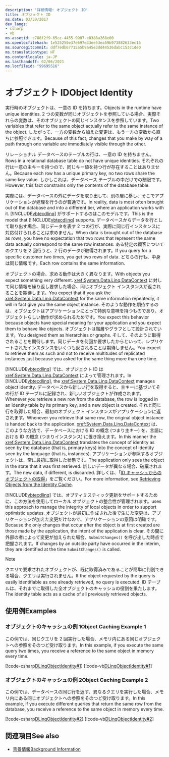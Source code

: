 ```yaml
---
description: '詳細情報: オブジェクト ID'
title: オブジェクト ID
ms.date: 03/30/2017
dev_langs:
- csharp
- vb
ms.assetid: c788f2f9-65cc-4455-9907-e8388a268e00
ms.openlocfilehash: 1e525250e37e697e33ee53ea59b973882633ec15
ms.sourcegitcommit: ddf7edb67715a5b9a45e3dd44536dabc153c1de0
ms.translationtype: HT
ms.contentlocale: ja-JP
ms.lasthandoff: 02/06/2021
ms.locfileid: "99695516"
---
```

# <a name="object-identity"></a><span data-ttu-id="7ad69-103">オブジェクト ID</span><span class="sxs-lookup"><span data-stu-id="7ad69-103">Object Identity</span></span>

<span data-ttu-id="7ad69-104">実行時のオブジェクトは、一意の ID を持ちます。</span><span class="sxs-lookup"><span data-stu-id="7ad69-104">Objects in the runtime have unique identities.</span></span> <span data-ttu-id="7ad69-105">2 つの変数が同じオブジェクトを参照している場合、実際それらの変数は、そのオブジェクトの同じインスタンスを参照しています。</span><span class="sxs-lookup"><span data-stu-id="7ad69-105">Two variables that refer to the same object actually refer to the same instance of the object.</span></span> <span data-ttu-id="7ad69-106">したがって、一方の変数から加えた変更は、もう一方の変数から直ちに参照できます。</span><span class="sxs-lookup"><span data-stu-id="7ad69-106">Because of this fact, changes that you make by way of a path through one variable are immediately visible through the other.</span></span>  
  
 <span data-ttu-id="7ad69-107">リレーショナル データベースのテーブルの行は、一意の ID を持ちません。</span><span class="sxs-lookup"><span data-stu-id="7ad69-107">Rows in a relational database table do not have unique identities.</span></span> <span data-ttu-id="7ad69-108">それぞれの行は一意の主キーを持つので、同じキー値を持つ行が存在することはありません。</span><span class="sxs-lookup"><span data-stu-id="7ad69-108">Because each row has a unique primary key, no two rows share the same key value.</span></span> <span data-ttu-id="7ad69-109">しかしこれは、データベース テーブルの中だけでの制限です。</span><span class="sxs-lookup"><span data-stu-id="7ad69-109">However, this fact constrains only the contents of the database table.</span></span>  
  
 <span data-ttu-id="7ad69-110">実際には、データベースの外にデータを取り出して、別の層に移し、そこでアプリケーションが処理を行うのが普通です。</span><span class="sxs-lookup"><span data-stu-id="7ad69-110">In reality, data is most often brought out of the database and into a different tier, where an application works with it.</span></span> <span data-ttu-id="7ad69-111">[!INCLUDE[vbtecdlinq](../../../../../../includes/vbtecdlinq-md.md)] がサポートするのはこのモデルです。</span><span class="sxs-lookup"><span data-stu-id="7ad69-111">This is the model that [!INCLUDE[vbtecdlinq](../../../../../../includes/vbtecdlinq-md.md)] supports.</span></span> <span data-ttu-id="7ad69-112">データベースからデータを行として取り出す場合、同じデータを表す 2 つの行が、実際に同じ行インスタンスに対応付けられることは求めません。</span><span class="sxs-lookup"><span data-stu-id="7ad69-112">When data is brought out of the database as rows, you have no expectation that two rows that represent the same data actually correspond to the same row instances.</span></span> <span data-ttu-id="7ad69-113">ある特定の顧客についてのクエリを 2 回行うと、2 行のデータが取得されます。</span><span class="sxs-lookup"><span data-stu-id="7ad69-113">If you query for a specific customer two times, you get two rows of data.</span></span> <span data-ttu-id="7ad69-114">どちらの行も、中身は同じ情報です。</span><span class="sxs-lookup"><span data-stu-id="7ad69-114">Each row contains the same information.</span></span>  
  
 <span data-ttu-id="7ad69-115">オブジェクトの場合、求める動作は大きく異なります。</span><span class="sxs-lookup"><span data-stu-id="7ad69-115">With objects you expect something very different.</span></span> <span data-ttu-id="7ad69-116"><xref:System.Data.Linq.DataContext> に対して同じ情報を繰り返し要求した場合、同じオブジェクト インスタンスが返されることを期待します。</span><span class="sxs-lookup"><span data-stu-id="7ad69-116">You expect that if you ask the <xref:System.Data.Linq.DataContext> for the same information repeatedly, it will in fact give you the same object instance.</span></span> <span data-ttu-id="7ad69-117">そのような動作を期待するのは、オブジェクトはアプリケーションにとって特別な意味を持つものであり、オブジェクトらしい動作が求められるためです。</span><span class="sxs-lookup"><span data-stu-id="7ad69-117">You expect this behavior because objects have special meaning for your application and you expect them to behave like objects.</span></span> <span data-ttu-id="7ad69-118">オブジェクトは階層やグラフとして設計されています。</span><span class="sxs-lookup"><span data-stu-id="7ad69-118">You designed them as hierarchies or graphs.</span></span> <span data-ttu-id="7ad69-119">そして、そのように取得されることを期待します。同じデータを何回か要求したからといって、レプリケートされたインスタンスをいくつも返されることは期待しません。</span><span class="sxs-lookup"><span data-stu-id="7ad69-119">You expect to retrieve them as such and not to receive multitudes of replicated instances just because you asked for the same thing more than one time.</span></span>  
  
 <span data-ttu-id="7ad69-120">[!INCLUDE[vbtecdlinq](../../../../../../includes/vbtecdlinq-md.md)] では、オブジェクト ID は <xref:System.Data.Linq.DataContext> によって管理されます。</span><span class="sxs-lookup"><span data-stu-id="7ad69-120">In [!INCLUDE[vbtecdlinq](../../../../../../includes/vbtecdlinq-md.md)], the <xref:System.Data.Linq.DataContext> manages object identity.</span></span> <span data-ttu-id="7ad69-121">データベースから新しい行を取得すると、主キーに基づいてその行が ID テーブルに記録され、新しいオブジェクトが作成されます。</span><span class="sxs-lookup"><span data-stu-id="7ad69-121">Whenever you retrieve a new row from the database, the row is logged in an identity table by its primary key, and a new object is created.</span></span> <span data-ttu-id="7ad69-122">それと同じ行を取得した場合、最初のオブジェクト インスタンスがアプリケーションに返されます。</span><span class="sxs-lookup"><span data-stu-id="7ad69-122">Whenever you retrieve that same row, the original object instance is handed back to the application.</span></span> <span data-ttu-id="7ad69-123"><xref:System.Data.Linq.DataContext> は、このような方法で、データベースにおける ID の概念 (つまり主キー) を、言語における ID の概念 (つまりインスタンス) に置き換えます。</span><span class="sxs-lookup"><span data-stu-id="7ad69-123">In this manner the <xref:System.Data.Linq.DataContext> translates the concept of identity as seen by the database (that is, primary keys) into the concept of identity seen by the language (that is, instances).</span></span> <span data-ttu-id="7ad69-124">アプリケーションが参照するオブジェクトは、常に最初に取得した状態です。</span><span class="sxs-lookup"><span data-stu-id="7ad69-124">The application only sees the object in the state that it was first retrieved.</span></span> <span data-ttu-id="7ad69-125">新しいデータが異なる場合、破棄されます。</span><span class="sxs-lookup"><span data-stu-id="7ad69-125">The new data, if different, is discarded.</span></span> <span data-ttu-id="7ad69-126">詳しくは、「[ID キャッシュからのオブジェクトの取得](retrieving-objects-from-the-identity-cache.md)」をご覧ください。</span><span class="sxs-lookup"><span data-stu-id="7ad69-126">For more information, see [Retrieving Objects from the Identity Cache](retrieving-objects-from-the-identity-cache.md).</span></span>  
  
 [!INCLUDE[vbtecdlinq](../../../../../../includes/vbtecdlinq-md.md)] <span data-ttu-id="7ad69-127">では、オプティミスティック更新をサポートするために、この方法を使用してローカル オブジェクトの整合性が管理されます。</span><span class="sxs-lookup"><span data-stu-id="7ad69-127">uses this approach to manage the integrity of local objects in order to support optimistic updates.</span></span> <span data-ttu-id="7ad69-128">オブジェクトが最初に作成された後で生じた変更は、アプリケーションが加えた変更だけなので、アプリケーションの意図は明確です。</span><span class="sxs-lookup"><span data-stu-id="7ad69-128">Because the only changes that occur after the object is at first created are those made by the application, the intent of the application is clear.</span></span> <span data-ttu-id="7ad69-129">その間に外部の者によって変更が加えられた場合、`SubmitChanges()` を呼び出した時点で把握されます。</span><span class="sxs-lookup"><span data-stu-id="7ad69-129">If changes by an outside party have occurred in the interim, they are identified at the time `SubmitChanges()` is called.</span></span>  
  
> [!NOTE]
> <span data-ttu-id="7ad69-130">クエリで要求されたオブジェクトが、既に取得済みであることが簡単に判別できる場合、クエリは実行されません。</span><span class="sxs-lookup"><span data-stu-id="7ad69-130">If the object requested by the query is easily identifiable as one already retrieved, no query is executed.</span></span> <span data-ttu-id="7ad69-131">ID テーブルは、それまでに取得した全オブジェクトのキャッシュの役割を果たします。</span><span class="sxs-lookup"><span data-stu-id="7ad69-131">The identity table acts as a cache of all previously retrieved objects.</span></span>  
  
## <a name="examples"></a><span data-ttu-id="7ad69-132">使用例</span><span class="sxs-lookup"><span data-stu-id="7ad69-132">Examples</span></span>  
  
### <a name="object-caching-example-1"></a><span data-ttu-id="7ad69-133">オブジェクトのキャッシュの例 1</span><span class="sxs-lookup"><span data-stu-id="7ad69-133">Object Caching Example 1</span></span>  

 <span data-ttu-id="7ad69-134">この例では、同じクエリを 2 回実行した場合、メモリ内にある同じオブジェクトへの参照をそのつど受け取ります。</span><span class="sxs-lookup"><span data-stu-id="7ad69-134">In this example, if you execute the same query two times, you receive a reference to the same object in memory every time.</span></span>  
  
 [!code-csharp[DLinqObjectIdentity#1](../../../../../../samples/snippets/csharp/VS_Snippets_Data/DLinqObjectIdentity/cs/Program.cs#1)]
 [!code-vb[DLinqObjectIdentity#1](../../../../../../samples/snippets/visualbasic/VS_Snippets_Data/DLinqObjectIdentity/vb/Module1.vb#1)]  
  
### <a name="object-caching-example-2"></a><span data-ttu-id="7ad69-135">オブジェクトのキャッシュの例 2</span><span class="sxs-lookup"><span data-stu-id="7ad69-135">Object Caching Example 2</span></span>  

 <span data-ttu-id="7ad69-136">この例では、データベースの同じ行を返す、異なるクエリを実行した場合、メモリ内にある同じオブジェクトへの参照をそのつど受け取ります。</span><span class="sxs-lookup"><span data-stu-id="7ad69-136">In this example, if you execute different queries that return the same row from the database, you receive a reference to the same object in memory every time.</span></span>  
  
 [!code-csharp[DLinqObjectIdentity#2](../../../../../../samples/snippets/csharp/VS_Snippets_Data/DLinqObjectIdentity/cs/Program.cs#2)]
 [!code-vb[DLinqObjectIdentity#2](../../../../../../samples/snippets/visualbasic/VS_Snippets_Data/DLinqObjectIdentity/vb/Module1.vb#2)]  
  
## <a name="see-also"></a><span data-ttu-id="7ad69-137">関連項目</span><span class="sxs-lookup"><span data-stu-id="7ad69-137">See also</span></span>

- [<span data-ttu-id="7ad69-138">背景情報</span><span class="sxs-lookup"><span data-stu-id="7ad69-138">Background Information</span></span>](background-information.md)
